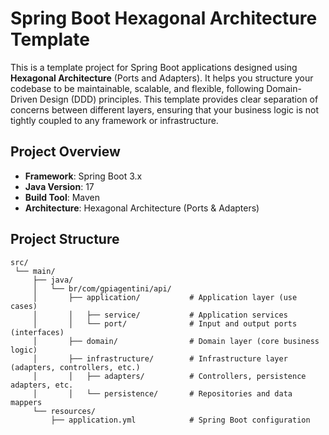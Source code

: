 # Spring Boot Hexagonal Architecture Template

This is a template project for Spring Boot applications designed using **Hexagonal Architecture** (Ports and Adapters). It helps you structure your codebase to be maintainable, scalable, and flexible, following Domain-Driven Design (DDD) principles. This template provides clear separation of concerns between different layers, ensuring that your business logic is not tightly coupled to any framework or infrastructure.

## Project Overview

- **Framework**: Spring Boot 3.x
- **Java Version**: 17
- **Build Tool**: Maven
- **Architecture**: Hexagonal Architecture (Ports & Adapters)

## Project Structure

```text
src/
 └── main/
     ├── java/
     │   └── br/com/gpiagentini/api/
     │       ├── application/           # Application layer (use cases)
     │       │   ├── service/           # Application services
     │       │   └── port/              # Input and output ports (interfaces)
     │       ├── domain/                # Domain layer (core business logic)
     │       ├── infrastructure/        # Infrastructure layer (adapters, controllers, etc.)
     │       │   ├── adapters/          # Controllers, persistence adapters, etc.
     │       │   └── persistence/       # Repositories and data mappers
     └── resources/
         ├── application.yml            # Spring Boot configuration
